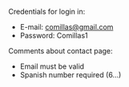 Credentials for login in:

- E-mail: comillas@gmail.com
- Password: Comillas1

Comments about contact page:
- Email must be valid
- Spanish number required (6...)